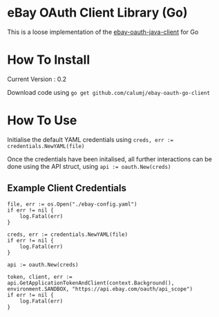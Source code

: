 # eBay OAuth Client Library (Go)
This is a loose implementation of the [ebay-oauth-java-client](https://github.com/eBay/ebay-oauth-java-client) for Go

# How To Install
Current Version : 0.2

Download code using `go get github.com/calumj/ebay-oauth-go-client`

# How To Use 
Initialise the default YAML credentials using `creds, err := credentials.NewYAML(file)`

Once the credentials have been initalised, all further interactions can be done using the API struct, using `api := oauth.New(creds)`


## Example Client Credentials
```
file, err := os.Open("./ebay-config.yaml")
if err != nil {
	log.Fatal(err)
}

creds, err := credentials.NewYAML(file)
if err != nil {
	log.Fatal(err)
}

api := oauth.New(creds)

token, client, err := api.GetApplicationTokenAndClient(context.Background(), environment.SANDBOX, "https://api.ebay.com/oauth/api_scope")
if err != nil {
	log.Fatal(err)
}
```
